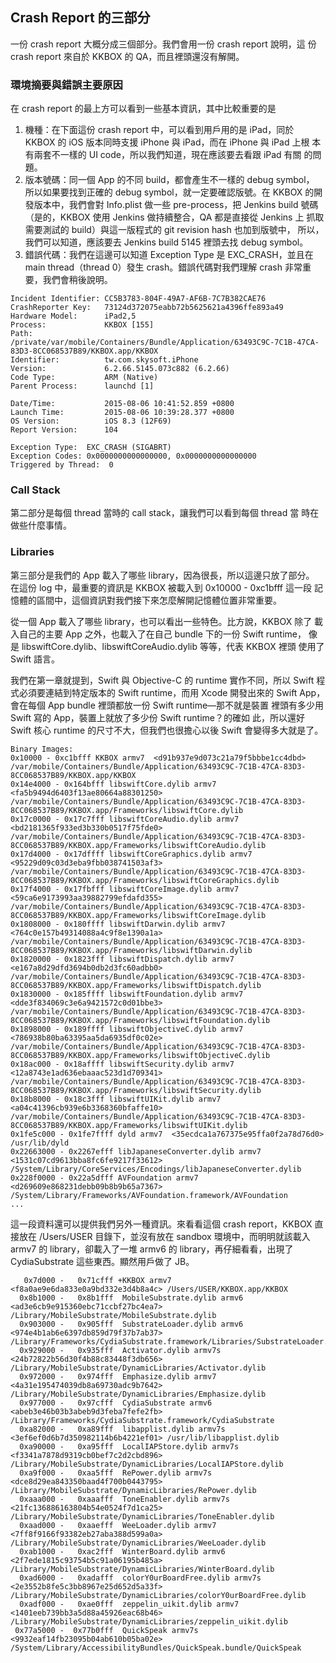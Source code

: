 Crash Report 的三部分
--------------------

一份 crash report 大概分成三個部分。我們會用一份 crash report 說明，這
份 crash report 來自於 KKBOX 的 QA，而且裡頭還沒有解開。

### 環境摘要與錯誤主要原因

在 crash report 的最上方可以看到一些基本資訊，其中比較重要的是

1. 機種：在下面這份 crash report 中，可以看到用戶用的是 iPad，同於
   KKBOX 的 iOS 版本同時支援 iPhone 與 iPad，而在 iPhone 與 iPad 上根
   本有兩套不一樣的 UI code，所以我們知道，現在應該要去看跟 iPad 有關
   的問題。
2. 版本號碼：同一個 App 的不同 build，都會產生不一樣的 debug symbol，
   所以如果要找到正確的 debug symbol，就一定要確認版號。在 KKBOX 的開
   發版本中，我們會對 Info.plist 做一些 pre-process，把 Jenkins build
   號碼（是的，KKBOX 使用 Jenkins 做持續整合，QA 都是直接從 Jenkins 上
   抓取需要測試的 build）與這一版程式的 git revision hash 也加到版號中，
   所以，我們可以知道，應該要去 Jenkins build 5145 裡頭去找 debug
   symbol。
3. 錯誤代碼：我們在這邊可以知道 Exception Type 是 EXC_CRASH，並且在
   main thread（thread 0）發生 crash。錯誤代碼對我們理解 crash 非常重
   要，我們會稍後說明。

```
Incident Identifier: CC5B3783-804F-49A7-AF6B-7C7B382CAE76
CrashReporter Key:   73124d372075eabb72b5625621a4396ffe893a49
Hardware Model:      iPad2,5
Process:             KKBOX [155]
Path:                /private/var/mobile/Containers/Bundle/Application/63493C9C-7C1B-47CA-83D3-8CC068537B89/KKBOX.app/KKBOX
Identifier:          tw.com.skysoft.iPhone
Version:             6.2.66.5145.073c882 (6.2.66)
Code Type:           ARM (Native)
Parent Process:      launchd [1]

Date/Time:           2015-08-06 10:41:52.859 +0800
Launch Time:         2015-08-06 10:39:28.377 +0800
OS Version:          iOS 8.3 (12F69)
Report Version:      104

Exception Type:  EXC_CRASH (SIGABRT)
Exception Codes: 0x0000000000000000, 0x0000000000000000
Triggered by Thread:  0
```

### Call Stack

第二部分是每個 thread 當時的 call stack，讓我們可以看到每個 thread 當
時在做些什麼事情。

### Libraries

第三部分是我們的 App 載入了哪些 library，因為很長，所以這邊只放了部分。
在這份 log 中，最重要的資訊是 KKBOX 被載入到 0x10000 - 0xc1bfff 這一段
記憶體的區間中，這個資訊對我們接下來怎麼解開記憶體位置非常重要。

從一個 App 載入了哪些 library，也可以看出一些特色。比方說，KKBOX 除了
載入自己的主要 App 之外，也載入了在自己 bundle 下的一份 Swift runtime，
像是 libswiftCore.dylib、libswiftCoreAudio.dylib 等等，代表 KKBOX 裡頭
使用了 Swift 語言。

我們在第一章就提到，Swift 與 Objective-C 的 runtime 實作不同，所以
Swift 程式必須要連結到特定版本的 Swift runtime，而用 Xcode 開發出來的
Swift App，會在每個 App bundle 裡頭都放一份 Swift runtime—那不就是裝置
裡頭有多少用 Swift 寫的 App，裝置上就放了多少份 Swift runtime？的確如
此，所以還好 Swift 核心 runtime 的尺寸不大，但我們也很擔心以後 Swift
會變得多大就是了。

```
Binary Images:
0x10000 - 0xc1bfff KKBOX armv7  <d91b937e9d073c21a79f5bbbe1cc4dbd> /var/mobile/Containers/Bundle/Application/63493C9C-7C1B-47CA-83D3-8CC068537B89/KKBOX.app/KKBOX
0x14e4000 - 0x164bfff libswiftCore.dylib armv7  <fa5b9494d6403f13ae80664a88301250> /var/mobile/Containers/Bundle/Application/63493C9C-7C1B-47CA-83D3-8CC068537B89/KKBOX.app/Frameworks/libswiftCore.dylib
0x17c0000 - 0x17c7fff libswiftCoreAudio.dylib armv7  <bd2181365f933ed3b330b0517f75fde0> /var/mobile/Containers/Bundle/Application/63493C9C-7C1B-47CA-83D3-8CC068537B89/KKBOX.app/Frameworks/libswiftCoreAudio.dylib
0x17d4000 - 0x17dffff libswiftCoreGraphics.dylib armv7  <95229d09c03d3eba9fbb038741503af3> /var/mobile/Containers/Bundle/Application/63493C9C-7C1B-47CA-83D3-8CC068537B89/KKBOX.app/Frameworks/libswiftCoreGraphics.dylib
0x17f4000 - 0x17fbfff libswiftCoreImage.dylib armv7  <59ca6e9173993aa39882799efdafd355> /var/mobile/Containers/Bundle/Application/63493C9C-7C1B-47CA-83D3-8CC068537B89/KKBOX.app/Frameworks/libswiftCoreImage.dylib
0x1808000 - 0x180ffff libswiftDarwin.dylib armv7  <764c0e157b49314088a4c9f8e1390a1a> /var/mobile/Containers/Bundle/Application/63493C9C-7C1B-47CA-83D3-8CC068537B89/KKBOX.app/Frameworks/libswiftDarwin.dylib
0x1820000 - 0x1823fff libswiftDispatch.dylib armv7  <e167a8d29dfd3694b0db2d3fc60adbb0> /var/mobile/Containers/Bundle/Application/63493C9C-7C1B-47CA-83D3-8CC068537B89/KKBOX.app/Frameworks/libswiftDispatch.dylib
0x1830000 - 0x185ffff libswiftFoundation.dylib armv7  <dde3f834069c3e6a9421572c0d01bbe3> /var/mobile/Containers/Bundle/Application/63493C9C-7C1B-47CA-83D3-8CC068537B89/KKBOX.app/Frameworks/libswiftFoundation.dylib
0x1898000 - 0x189ffff libswiftObjectiveC.dylib armv7  <786938b80ba63395aa5da6935df0c02e> /var/mobile/Containers/Bundle/Application/63493C9C-7C1B-47CA-83D3-8CC068537B89/KKBOX.app/Frameworks/libswiftObjectiveC.dylib
0x18ac000 - 0x18affff libswiftSecurity.dylib armv7  <12a8743e1ad636ebaaac523d1d709341> /var/mobile/Containers/Bundle/Application/63493C9C-7C1B-47CA-83D3-8CC068537B89/KKBOX.app/Frameworks/libswiftSecurity.dylib
0x18b8000 - 0x18c3fff libswiftUIKit.dylib armv7  <a04c41396cb939e6b3368360bfaffe10> /var/mobile/Containers/Bundle/Application/63493C9C-7C1B-47CA-83D3-8CC068537B89/KKBOX.app/Frameworks/libswiftUIKit.dylib
0x1fe5c000 - 0x1fe7ffff dyld armv7  <35ecdca1a767375e95ffa0f2a78d76d0> /usr/lib/dyld
0x22663000 - 0x2267efff libJapaneseConverter.dylib armv7  <1531c07cd9613bba8fc6fe9217f33612> /System/Library/CoreServices/Encodings/libJapaneseConverter.dylib
0x228f0000 - 0x22a5dfff AVFoundation armv7  <d269609e868231debb09b8b9b65a7367> /System/Library/Frameworks/AVFoundation.framework/AVFoundation
...
```

這一段資料還可以提供我們另外一種資訊。來看看這個 crash report，KKBOX
直接放在 /Users/USER 目錄下，並沒有放在 sandbox 環境中，而明明就該載入
armv7 的 library，卻載入了一堆 armv6 的 library，再仔細看看，出現了
CydiaSubstrate 這些東西。顯然用戶做了 JB。

```
   0x7d000 -   0x71cfff +KKBOX armv7  <f8a0ae9e6da833e0a9bd332e3d4b8a4c> /Users/USER/KKBOX.app/KKBOX
  0x8b1000 -   0x8b1fff  MobileSubstrate.dylib armv6  <ad3e6cb9e915360ebc71ccbf27bc4ea7> /Library/MobileSubstrate/MobileSubstrate.dylib
  0x903000 -   0x905fff  SubstrateLoader.dylib armv6  <974e4b1ab6e6397db859d79f37b7ab37> /Library/Frameworks/CydiaSubstrate.framework/Libraries/SubstrateLoader.dylib
  0x929000 -   0x935fff  Activator.dylib armv7s  <24b72822b56d30f4b88c83448f3db656> /Library/MobileSubstrate/DynamicLibraries/Activator.dylib
  0x972000 -   0x974fff  Emphasize.dylib armv7  <4a31e195474039db8a69730adc9b7642> /Library/MobileSubstrate/DynamicLibraries/Emphasize.dylib
  0x977000 -   0x97cfff  CydiaSubstrate armv6  <abeb3e46b03b3abeb9d3feba7fefe2fb> /Library/Frameworks/CydiaSubstrate.framework/CydiaSubstrate
  0xa82000 -   0xa89fff  libapplist.dylib armv7s  <3ef6ef0d6b7d350982114b6b4221ef01> /usr/lib/libapplist.dylib
  0xa90000 -   0xa95fff  LocalIAPStore.dylib armv7s  <f3341a7878d9319cb0bef7c2d2cbd896> /Library/MobileSubstrate/DynamicLibraries/LocalIAPStore.dylib
  0xa9f000 -   0xaa5fff  RePower.dylib armv7s  <dce8d29ea843350baad4f700b0443795> /Library/MobileSubstrate/DynamicLibraries/RePower.dylib
  0xaaa000 -   0xaaafff  ToneEnabler.dylib armv7s  <21fc136886163804b54e0524f7d1ca25> /Library/MobileSubstrate/DynamicLibraries/ToneEnabler.dylib
  0xaad000 -   0xaaefff  WeeLoader.dylib armv7  <7ff8f9166f93382eb27aba388d599a0a> /Library/MobileSubstrate/DynamicLibraries/WeeLoader.dylib
  0xab1000 -   0xac2fff  WinterBoard.dylib armv6  <2f7ede1815c93754b5c91a06195b485a> /Library/MobileSubstrate/DynamicLibraries/WinterBoard.dylib
  0xad6000 -   0xadafff  colorY0urBoardFree.dylib armv7s  <2e3552b8fe5c3bb8967e25d652d5a33f> /Library/MobileSubstrate/DynamicLibraries/colorY0urBoardFree.dylib
  0xadf000 -   0xae0fff  zeppelin_uikit.dylib armv7  <1401eeb739bb3a5d88a45926eac68b46> /Library/MobileSubstrate/DynamicLibraries/zeppelin_uikit.dylib
 0x77a5000 -  0x77b0fff  QuickSpeak armv7s  <9932eaf14fb23095b04ab610b05ba02e> /System/Library/AccessibilityBundles/QuickSpeak.bundle/QuickSpeak
```

